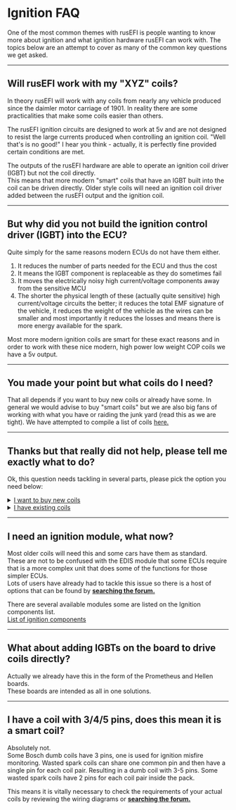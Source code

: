 # Ignition FAQ

One of the most common themes with rusEFI is people wanting to know more about ignition and what ignition hardware rusEFI can work with.
The topics below are an attempt to cover as many of the common key questions we get asked.

---

## Will rusEFI work with my "XYZ" coils?

In theory rusEFI will work with any coils from nearly any vehicle produced since the daimler motor carriage of 1901.
In reality there are some practicalities that make some coils easier than others.

The rusEFI ignition circuits are designed to work at 5v and are not designed to resist the large currents produced when controlling an ignition coil.  "Well that's is no good!" I hear you think - actually, it is perfectly fine provided certain conditions are met.  

The outputs of the rusEFI hardware are able to operate an ignition coil driver (IGBT) but not the coil directly.  
This means that more modern "smart" coils that have an IGBT built into the coil can be driven directly.
Older style coils will need an ignition coil driver added between the rusEFI output and the ignition coil.  

---

## But why did you not build the ignition control driver (IGBT) into the ECU?

Quite simply for the same reasons modern ECUs do not have them either.

1. It reduces the number of parts needed for the ECU and thus the cost
2. It means the IGBT component is replaceable as they do sometimes fail
3. It moves the electrically noisy high current/voltage components away from the sensitive MCU
4. The shorter the physical length of these (actually quite sensitive) high current/voltage circuits the better; it reduces the total EMF signature of the vehicle, it reduces the weight of the vehicle as the wires can be smaller and most importantly it reduces the losses and means there is more energy available for the spark.

Most more modern ignition coils are smart for these exact reasons and in order to work with these nice modern, high power low weight COP coils we have a 5v output.

---

## You made your point but what coils do I need?

That all depends if you want to buy new coils or already have some. In general we would advise to buy "smart coils" but we are also big fans of working with what you have or raiding the junk yard (read this as we are tight).
We have attempted to compile a list of coils [here.](Vault-Of-Ignition-Parts)

---

## Thanks but that really did not help, please tell me exactly what to do?

Ok, this question needs tackling in several parts, please pick the option you need below:

<details markdown="1"><summary><u>I want to buy new coils</u></summary>

If you are looking to buy new coils then we would recommend taking a look at the list of Ignition coils that have been tried with rusEFI.  
[List of ignition coils](Vault-Of-Ignition-Parts)  
In general though we recommend trying to get a tried and tested solution and getting coils that are easily available in your local area.
There are lots of tried and tested options that can be found by [**searching the forum.**](https://rusefi.com/forum/search.php)

</details>

<details markdown="1"><summary><u>I have existing coils </u></summary>

<details markdown="1"><summary><u>My coils are newer smart coils</u></summary>

Great, then you can wire them directly to the ECU.  
However please take care to check that tht coils you have really do incorporate the ignition driver into the coil.
Having 3 or 4 connectors pins is not a guarantee that a coils is a "smart" coil.  
There is some information on known smart coils and how to work out if you have a smart coil that can be found by [**searching the forum.**](https://rusefi.com/forum/search.php)

</details>

<details markdown="1"><summary><u>My coils are older dumb coils</u></summary>

Great - same as the smart coils, please double check your coils are actually simple coils without built in ignition modules.
You will need to source an external ignition module to go between the ECU and the coils.
These are generally quite cheap and can be found on some cars in the junk yard. We also made our own simple module [here](https://rusefi.com/forum/viewtopic.php?t=286)

There are some tested Ignition modules on the Ignition components list and some can be found by [**searching the forum.**](https://rusefi.com/forum/search.php)  
[List of ignition components](Vault-Of-Ignition-Parts)

</details>

</details>  
  
---

## I need an ignition module, what now?

Most older coils will need this and some cars have them as standard.  
These are not to be confused with the EDIS module that some ECUs require that is a more complex unit that does some of the functions for those simpler ECUs.  
Lots of users have already had to tackle this issue so there is a host of options that can be found by [**searching the forum.**](https://rusefi.com/forum/search.php)

There are several available modules some are listed on the Ignition components list.  
[List of ignition components](Vault-Of-Ignition-Parts)

---

## What about adding IGBTs on the board to drive coils directly?

Actually we already have this in the form of the Prometheus and Hellen boards.  
These boards are intended as all in one solutions.

---

## I have a coil with 3/4/5 pins, does this mean it is a smart coil?

Absolutely not.  
Some Bosch dumb coils have 3 pins, one is used for ignition misfire monitoring.
Wasted spark coils can share one common pin and then have a single pin for each coil pair. Resulting in a dumb coil with 3-5 pins.
Some wasted spark coils have 2 pins for each coil pair inside the pack.

This means it is vitally necessary to check the requirements of your actual coils by reviewing the wiring diagrams or [**searching the forum.**](https://rusefi.com/forum/search.php)
